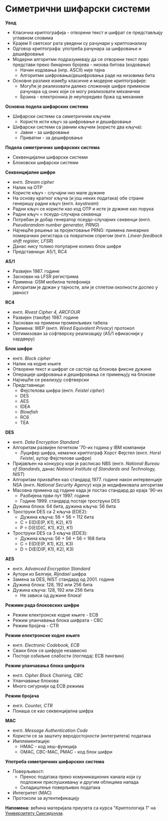 # Симетрични шифарски системи

**Увод**

- Класична криптографија - отворени текст и шифрат се представљају углавном словима
- Крајем II светског рата уведени су рачунари у криптоанализу
- Одговор криптографа: употреба рачунара за шифровање и дешифровање
- Модерни алгоритми подразумевају да се отворени текст прво представи преко бинарних бројева - низова битова (кодовање)
	- Начин кодовања (нпр. ASCII) није тајна
	- Алгоритми шифровања/дешифровања раде на низовима бита
- Основне разлике између класичне и модерне криптографије:
	- Могуће је реализовати далеко сложеније шифре применом рачунара од оних који се могу реализовати механички
	- Брзина - електроника је неупоредиво бржа од механике

**Основна подела шифарских система**

- Шифарски системи са симетричним кључем
	- Користе исти кључ за шифровање и дешифровање
- Шифарски системи са јавним кључем (користе два кључа):
	- Јавни - за шифровање
	- Приватни - за дешифровање

**Подела симетричних шифарских система**

- Секвенцијални шифарски системи
- Блоковски шифарски системи

**Секвенцијалне шифре**

- енгл. *Stream cipher*
- Налик на OTP
- Користе кључ - случајни низ мале дужине
- На основу кратког кључа (и још неких података) обе стране генеришу радни кључ (енгл. *keystream*)
- Радни кључ се користи као код OTP и исте је дужине као порука
- Радни кључ = псеудо-случајна секвенца
- Потребан је добар генератор псеудо-случајних секвенци (енгл. *Pseudorandom number generator, PRNG*)
- Најчешће решење за пројектовање PRNG: примена линеарних померачких регистара са повратном спрегом (енгл. *Linear-feedback shift register, LFSR*)
- Данас нису толико популарне колико блок шифре
- Представници: A5/1, RC4

**A5/1**

- Развијен 1987. године
- Заснован на LFSR регистрима
- Примена: GSM мобилна телефонија
- Алгоритам је држан у тајности, али је сплетом околности доспео у јавност

**RC4**

- енгл. *Rivest Cipher 4, ARCFOUR*
- Развијен (такође) 1987. године
- Заснован на примени променљивих табела
- Примена: WEP (енгл. *Wired Equivalent Privacy*) протокол
- Оптимизован за софтверску реализацију (A5/1 ефикаснији у хардверу)

**Блок шифре**

- енгл. *Block cipher*
- Налик на кодне књиге
- Отворени текст и шифрат се састоје од блокова фиксне дужине
- Операције шифровања и дешифровања се примењују на блокове
- Најчешће се реализују софтверски
- Представници:
	- Фејстелова шифра (енгл. *Feistel cipher*)
	- DES
	- AES
	- IDEA
	- *Blowfish*
	- RC6
	- TEA

**DES**

- енгл. *Data Encryption Standard*
- Алгоритам развијен почетком '70-их година у IBM компанији
	- Луцифер шифра, немачки криптограф Хорст Фејстел (енгл. *Horst Feistel*, аутор Фејстелове шифре)
- Пријављен на конкурсу који је расписао NBS (енгл. *National Bureau of Standards*, данас *National Institute of Standards and Technology, NIST*)
- Алгоритам прихваћен као стандард 1977. године након интервенције NSA (енгл. *National Security Agency*) која је модификовала алгоритам
- Масовна примена од године када је постао стандард до краја '90-их
	- Разбијена први пут 1997. године
	- Године 1999. стандард постаје троструки DES
- Дужина блока: 64 бита, дужина кључа: 56 бита
- Троструки DES са 2 кључа (EDE2):
	- Дужина кључа: 56 + 56 = 112 бита
	- C = E(D(E(P, K1), K2), K1)
	- P = D(E(D(C, K1), K2), K1)
- Троструки DES са 3 кључа (EDE3):
	- Дужина кључа: 56 + 56 + 56 = 168 бита
	- C = E(D(E(P, K1), K2), K3)
	- D = D(E(D(P, K1), K2), K3)

**AES**

- енгл. *Advanced Encryption Standard*
- Аутори из Белгије, *Rijndael* шифра
- Замена за DES, NIST стандард од 2001. године
- Дужина блока: 128, 192 или 256 бита
- Дужина кључа: 128, 192 или 256 бита
	- Не зависи од дужине блока!

**Режими рада блоковских шифри**

- Режим електронске кодне књиге - ECB
- Режим уланчавања блока шифрата - CBC
- Режим бројача - CTR

**Режим електронске кодне књиге**

- енгл. *Electronic Codebook, ECB*
- Сваки блок се шифрује независно
- Постоје озбиљне слабости (погледај: ECB пингвин)

**Режим уланчавања блока шифрата**

- енгл. *Cipher Block Chaining, CBC*
- Уланчавање блокова
- Много сигурнији од ECB режима

**Режим бројача**

- енгл. *Counter, CTR*
- Понаша се као секвенцијална шифра

**MAC**

- енгл. *Message Authentication Code*
- Користи се за заштиту веродостојности (интегритета) података
- Имплементације:
	- HMAC - код хеш-функција
	- OMAC, CBC-MAC, PMAC - код блок шифри

**Употреба симетричних шифарских система**

- Поверљивост:
	- Пренос података преко комуникационих канала који су подложни прислушкивању и другим облицима напада
	- Складиштење поверљивих података
- Интегритет (MAC)
- Протоколи за аутентификацију

**Напомена:** већина материјала преузета са курса "Криптологија 1" на [Универзитету Сингидунум](https://singidunum.ac.rs).
